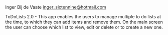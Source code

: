 Inger Bij de Vaate <inger_sixtennine@hotmail.com>

ToDoLists 2.0 - This app enables the users to manage multiple to do lists at the time, to which they can add items and remove them. 
On the main screen the user can choose which list to view, edit or delete or to create a new one. 




